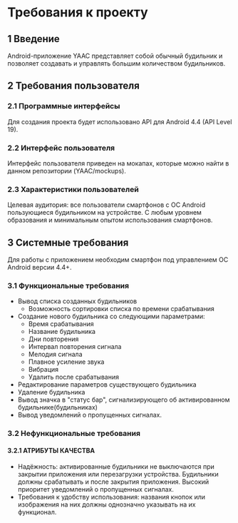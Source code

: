 # Требования к проекту

##  1 Введение

Android-приложение YAAC представляет собой обычный будильник и позволяет создавать 
и управлять большим количеством будильников.

## 2 Требования пользователя

###   2.1 Программные интерфейсы
Для создания проекта будет использовано API для Android 4.4 (API Level 19).
###   2.2 Интерфейс пользователя
Интерфейс пользователя приведен на мокапах, которые можно найти в данном репозитории (YAAC/mockups).
###   2.3 Характеристики пользователей
Целевая аудитория: все пользователи смартфонов с ОС Android пользующиеся будильником на устройстве. С любым уровнем образования и минимальным опытом использования смартфонов. 
##   3 Системные требования
Для работы с приложением необходим смартфон под управлением ОС Android версии 4.4+.
### 3.1 Функциональные требования
- Вывод списка созданных будильников
  - Возможность сортировки списка по времени срабатывания
- Создание нового будильника со следующими параметрами:
  - Время срабатывания
  - Название будильника
  - Дни повторения
  - Интервал повторения сигнала
  - Мелодия сигнала
  - Плавное усиление звука
  - Вибрация
  - Удалить после срабатывания
- Редактирование параметров существующего будильника
- Удаление будильника
- Вывод значка в "статус бар", сигнализирующего об активированном будильнике(будильниках)
- Вывод уведомлений о пропущенных сигналах.
### 3.2 Нефункциональные требования
#### 3.2.1 АТРИБУТЫ КАЧЕСТВА
- Надёжность: активированные будильники не выключаются при закрытии приложения или перезагрузки устройства. 
Будильники должны срабатывать и после закрытия приложения. Высокий приоритет уведомлений о пропущенных сигналах.
- Требования к удобству использования: названия кнопок или изображения на них должны однозначно указывать на их функционал.
